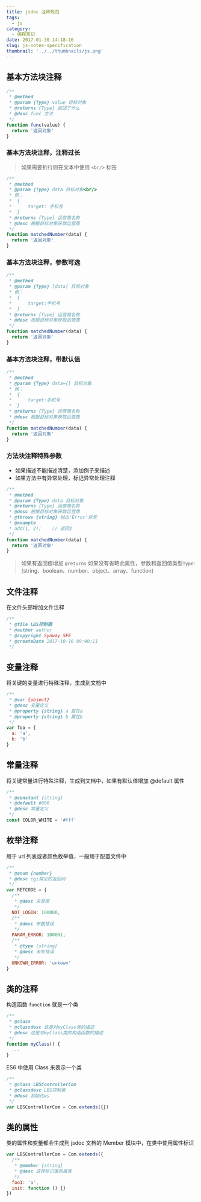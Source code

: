 ```yaml
---
title: jsdoc 注释规范
tags:
  - js
category:
  - 编程笔记
date: 2017-01-30 14:18:16
slug: js-notes-specification
thumbnail: '../../thumbnails/js.png'
---
```


## 基本方法块注释

```js
/**
 * @method
 * @param {Type} value 目标对象
 * @returns {Type} 返回了什么
 * @desc func 方法
 */
function func(value) {
  return '返回对象'
}
```

### 基本方法块注释，注释过长

> 如果需要折行则在文本中使用 `<br/>` 标签

```js
/**
 * @method
 * @param {Type} data 目标对象<br/>
 * 例：
 *  {
 *      target: 手机号
 *  }
 * @returns {Type} 运营商名称
 * @desc 根据目标对象获取运营商
 */
function matchedNumber(data) {
  return '返回对象'
}
```

### 基本方法块注释，参数可选

```js
/**
 * @method
 * @param {Type} [data] 目标对象
 * 例：
 *  {
 *      target:手机号
 *  }
 * @returns {Type} 运营商名称
 * @desc 根据目标对象获取运营商
 */
function matchedNumber(data) {
  return '返回对象'
}
```

### 基本方法块注释，带默认值

```js
/**
 * @method
 * @param {Type} data={} 目标对象
 * 例：
 *  {
 *      target:手机号
 *  }
 * @returns {Type} 运营商名称
 * @desc 根据目标对象获取运营商
 */
function matchedNumber(data) {
  return '返回对象'
}
```

### 方法块注释特殊参数

- 如果描述不能描述清楚，添加例子来描述
- 如果方法中有异常处理，标记异常处理注释

```js
/**
 * @method
 * @param {Type} data 目标对象
 * @returns {Type} 运营商名称
 * @desc 根据目标对象获取运营商
 * @throws {string} 抛出'Error'异常
 * @example
 * add(1, 2);    // 返回3
 */
function matchedNumber(data) {
  return '返回对象'
}
```

> 如果有返回值增加 `@returns` 如果没有省略此属性，参数和返回值类型`Type`:(string、boolean、number、object、array、function)

## 文件注释

在文件头部增加文件注释

```js
/**
 * @file LBS控制器
 * @author author
 * @copyright Synway SFE
 * @createDate 2017-10-16 09:40:11
 */
```

## 变量注释

将关键的变量进行特殊注释，生成到文档中

```js
/**
 * @var {object}
 * @desc 变量定义
 * @property {string} a 属性a
 * @property {string} b 属性b
 */
var foo = {
  a: 'a',
  b: 'b'
}
```

## 常量注释

将关键常量进行特殊注释，生成到文档中，如果有默认值增加 @default 属性

```js
/**
 * @constant {string}
 * @default #000
 * @desc 常量定义
 */
const COLOR_WHITE = '#fff'
```

## 枚举注释

用于 url 列表或者颜色枚举值，一般用于配置文件中

```js
/**
 * @enum {number}
 * @desc cgi常见的返回码
 */
var RETCODE = {
  /**
   * @desc 未登录
   */
  NOT_LOGIN: 100000,
  /**
   * @desc 参数错误
   */
  PARAM_ERROR: 100001,
  /**
   * @type {string}
   * @desc 未知错误
   */
  UNKOWN_ERROR: 'unkown'
}
```

## 类的注释

构造函数 `function` 就是一个类

```js
/**
 * @class
 * @classdesc 这是对myClass类的描述
 * @desc 这是对myClass类的构造函数的描述
 */
function myClass() {
  ...
}
```

ES6 中使用 Class 来表示一个类

```js
/**
 * @class LBSControllerCom
 * @classdesc LBS控制类
 * @desc 初始化ws
 */
var LBSControllerCom = Com.extends({})
```

## 类的属性

类的属性和变量都会生成到 jsdoc 文档的 Member 模块中，在类中使用属性标识

```js
var LBSControllerCom = Com.extends({
  /**
   * @member {string}
   * @desc 这样标识类的属性
   */
  foo1: 'a',
  init: function () {}
})
```
